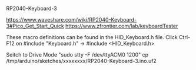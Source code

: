 RP2040-Keyboard-3

  https://www.waveshare.com/wiki/RP2040-Keyboard-3#Pico_Get_Start_Quick
  https://www.zfrontier.com/lab/keyboardTester

  These macro definitions can be found in the HID_Keyboard.h file.
  Click Ctrl-F12 on #include "Keyboard.h" -> #include <HID_Keyboard.h>

  Seitch to Drive Mode "sudo stty -F /dev/ttyACM0 1200"
  cp /tmp/arduino/sketches/xxxxxxxx/RP2040-Keyboard-3.ino.uf2
  
